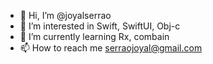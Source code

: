 - 👋 Hi, I’m @joyalserrao
- 👀 I’m interested in Swift, SwiftUI, Obj-c
- 🌱 I’m currently learning Rx, combain
- 📫 How to reach me serraojoyal@gmail.com

<!---
joyalserrao/joyalserrao is a ✨ special ✨ repository because its `README.md` (this file) appears on your GitHub profile.
You can click the Preview link to take a look at your changes.
--->
